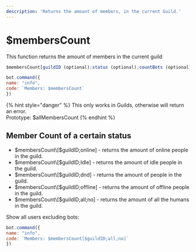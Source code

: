 ```yaml
---
description: 'Returns the amount of members, in the current Guild.'
---
```


# $membersCount

This function returns the amount of members in the current guild

```javascript
$membersCount[guildID (optional);status (optional);countBots (optional)(yes/no)]
```

```javascript
bot.command({
name: "info",
code: `Members: $membersCount`
})
```

{% hint style="danger" %}
This only works in Guilds, otherwise will return an error.  
Prototype: $allMembersCount
{% endhint %}

## Member Count of a certain status

* $membersCount\[$guildID;online\] - returns the amount of online people in the guild.
* $membersCount\[$guildID;Idle\] - returns the amount of idle people in the guild.
* $membersCount\[$guildID;dnd\] - returns the amount of  people in the guild.
* $membersCount\[$guildID;offline\] - returns the amount of offline people in the guild.
* $membersCount\[$guildID;all;no\] - returns the amount of all the humans in the guild.

Show all users excluding bots:

```javascript
bot.command({
name: "info",
code: `Members: $membersCount[$guildID;all;no]`
})
```
